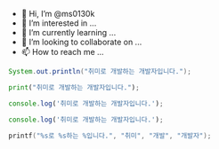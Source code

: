 - 👋 Hi, I’m @ms0130k
- 👀 I’m interested in ...
- 🌱 I’m currently learning ...
- 💞️ I’m looking to collaborate on ...
- 📫 How to reach me ...

```java
System.out.println("취미로 개발하는 개발자입니다.");
```
```python
print("취미로 개발하는 개발자입니다.");
```
```javascript
console.log('취미로 개발하는 개발자입니다.');
```
```typescript
console.log('취미로 개발하는 개발자입니다.');
```
```c
printf("%s로 %s하는 %입니다.", "취미", "개발", "개발자");
```
<!---
ms0130k/ms0130k is a ✨ special ✨ repository because its `README.md` (this file) appears on your GitHub profile.
You can click the Preview link to take a look at your changes.
--->
